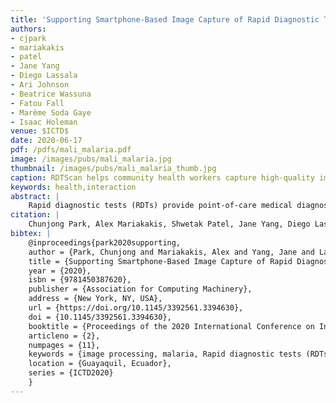 ```yaml
---
title: 'Supporting Smartphone-Based Image Capture of Rapid Diagnostic Tests in Low-Resource Settings'
authors: 
- cjpark
- mariakakis
- patel
- Jane Yang
- Diego Lassala
- Ari Johnson
- Beatrice Wassuna
- Fatou Fall
- Marème Soda Gaye
- Isaac Holeman
venue: $ICTD$
date: 2020-06-17
pdf: /pdfs/mali_malaria.pdf
image: /images/pubs/mali_malaria.jpg
thumbnail: /images/pubs/mali_malaria_thumb.jpg
caption: RDTScan helps community health workers capture high-quality images of malaria rapid diagnostic tests (RDTs) collected in real-world environments without the need of extra hardware.
keywords: health,interaction
abstract: |
    Rapid diagnostic tests (RDTs) provide point-of-care medical diagnosis without sophisticated laboratory equipment, making them especially useful for community health workers (CHWs). Because the procedure for completing a malaria RDT is error-prone, CHWs are often asked to carry completed RDTs back to their supervisors. Doing so makes RDTs susceptible to deterioration and introduces inefficiencies in the CHWs' workflow. In this work, we propose a smartphone-based RDT capture app, RDTScan, that facilitates the collection of high-quality RDT images to support CHWs in the field. RDTScan does not require an external adapter to control the image capture environment, but instead provides real-time guidance using image processing to obtain the best image possible. During the evaluation study, we found that RDTScan provided 98.1% sensitivity and 99.7% specificity against visual inspection of the RDTs. RDTScan helped CHWs capture high-quality RDT images within 18 seconds while providing the CHWs and supervisors better RDT workflow.
citation: |
    Chunjong Park, Alex Mariakakis, Shwetak Patel, Jane Yang, Diego Lassala, Ari Johnson, Beatrice Wassuna, Fatou Fall, Marème Soda Gaye, Isaac Holeman. Supporting Smartphone-Based Image Capture of Rapid Diagnostic Tests in Low-Resource Settings. To appear in Proceedings of the 2020 International Conference on Information and Communication Technologies and Development. Association for Computing Machinery, New York, NY, USA, vol. 14. 2020.
bibtex: |
    @inproceedings{park2020supporting,
    author = {Park, Chunjong and Mariakakis, Alex and Yang, Jane and Lassala, Diego and Djiguiba, Yasamba and Keita, Youssouf and Diarra, Hawa and Wasunna, Beatrice and Fall, Fatou and Gaye, Mar\`{e}me Soda and Ndiaye, Bara and Johnson, Ari and Holeman, Isaac and Patel, Shwetak},
    title = {Supporting Smartphone-Based Image Capture of Rapid Diagnostic Tests in Low-Resource Settings},
    year = {2020},
    isbn = {9781450387620},
    publisher = {Association for Computing Machinery},
    address = {New York, NY, USA},
    url = {https://doi.org/10.1145/3392561.3394630},
    doi = {10.1145/3392561.3394630},
    booktitle = {Proceedings of the 2020 International Conference on Information and Communication Technologies and Development},
    articleno = {2},
    numpages = {11},
    keywords = {image processing, malaria, Rapid diagnostic tests (RDTs), image quality control, mobile health},
    location = {Guayaquil, Ecuador},
    series = {ICTD2020}
    }
---
```

